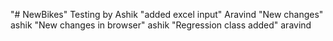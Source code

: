 "# NewBikes" 
Testing by Ashik
"added excel input"
Aravind 
"New changes" ashik
"New changes in browser" ashik
"Regression class added" aravind
